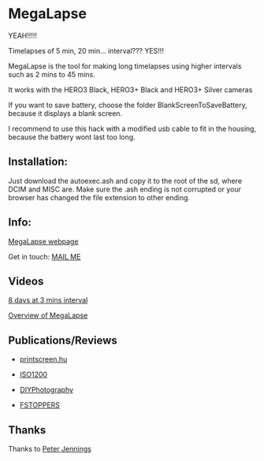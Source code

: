 MegaLapse
============

YEAH!!!!!

Timelapses of 5 min, 20 min… interval??? YES!!!

MegaLapse is the tool for making long timelapses using higher intervals such as 2 mins to 45 mins.


It works with the HERO3 Black, HERO3+ Black and HERO3+ Silver cameras


If you want to save battery, choose the folder BlankScreenToSaveBattery, because it displays a blank screen.

I recommend to use this hack with a modified usb cable to fit in the housing, because the battery wont last too long.

Installation:
-------------

Just download the autoexec.ash and copy it to the root of the sd, where DCIM and MISC are. Make sure the .ash ending is not corrupted or your browser has changed the file extension to other ending.

Info:
-----

[MegaLapse webpage](http://chernowii.com/megalapse)

Get in touch: [MAIL ME](mailto:mail@chernowii.com)

Videos
-------
[8 days at 3 mins interval](https://vimeo.com/81871611)

[Overview of MegaLapse](https://vimeo.com/80211428)

Publications/Reviews
---------------------

* [printscreen.hu](http://printscreen.hu/feltort-gopro-kamerakkal-mar-mega-lapse-video-is-keszitheto)

* [ISO1200](http://www.iso1200.com/2013/12/megalapse-gopro-hack-for-shooting-long.html)

* [DIYPhotography](http://www.diyphotography.net/gopro-firmware-hack-megalapse-allows-gopro-time-lapse-tweaking)

* [FSTOPPERS](http://fstoppers.com/megalapse-the-gopro-hack-for-shooting-long-timelapses)

Thanks
-------

Thanks to [Peter Jennings](http://cam-do.com)


